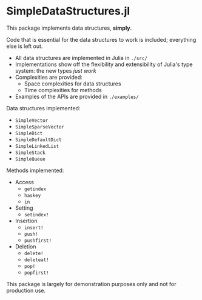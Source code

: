 # SimpleDataStructures.jl

This package implements data structures, **simply**.

Code that is essential for the data structures to work is included; everything else is left out.

- All data structures are implemented in Julia in `./src/`
- Implementations show off the flexibility and extensibility of Julia's type system: the new types *just work*
- Complexities are provided:
    - Space complexities for data structures
    - Time complexities for methods
- Examples of the APIs are provided in `./examples/`

Data structures implemented:
- `SimpleVector`
- `SimpleSparseVector`
- `SimpleDict`
- `SimpleDefaultDict`
- `SimpleLinkedList`
- `SimpleStack`
- `SimpleQueue`

Methods implemented:
- Access
    - `getindex`
    - `haskey`
    - `in`
- Setting
    - `setindex!`
- Insertion
    - `insert!`
    - `push!`
    - `pushfirst!`
- Deletion
    - `delete!`
    - `deleteat!`
    - `pop!`
    - `popfirst!`

This package is largely for demonstration purposes only and not for production use.
